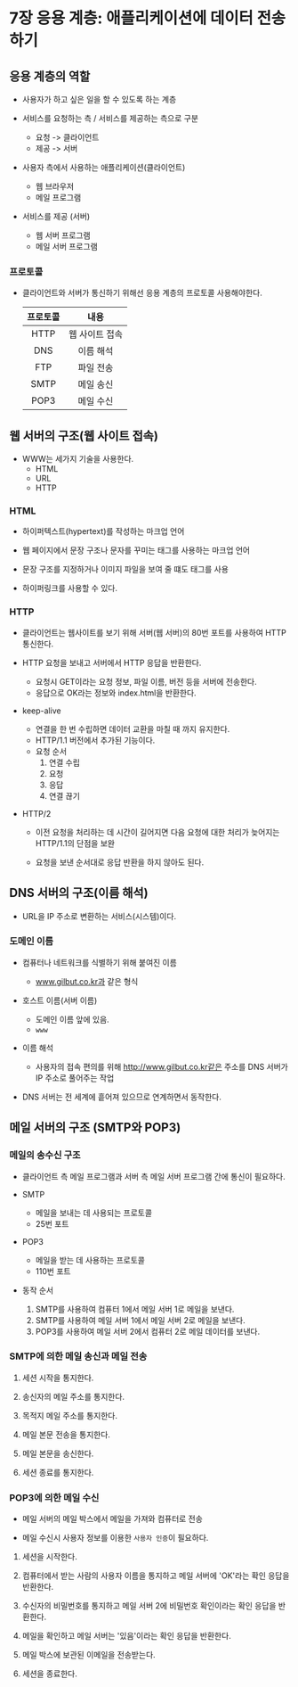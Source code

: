 # 7장 응용 계층: 애플리케이션에 데이터 전송하기

## 응용 계층의 역할

- 사용자가 하고 싶은 일을 할 수 있도록 하는 계층

- 서비스를 요청하는 측 / 서비스를 제공하는 측으로 구분

  - 요청 -> 클라이언트
  - 제공 -> 서버

- 사용자 측에서 사용하는 애플리케이션(클라이언트)

  - 웹 브라우저
  - 메일 프로그램

- 서비스를 제공 (서버)

  - 웹 서버 프로그램
  - 메일 서버 프로그램

### 프로토콜

- 클라이언트와 서버가 통신하기 위해선 응용 계층의 프로토콜 사용해야한다.

  | 프로토콜 |      내용      |
  | :------: | :------------: |
  |   HTTP   | 웹 사이트 접속 |
  |   DNS    |   이름 해석    |
  |   FTP    |   파일 전송    |
  |   SMTP   |   메일 송신    |
  |   POP3   |   메일 수신    |

## 웹 서버의 구조(웹 사이트 접속)

- WWW는 세가지 기술을 사용한다.
  - HTML
  - URL
  - HTTP

### HTML

- 하이퍼텍스트(hypertext)를 작성하는 마크업 언어

- 웹 페이지에서 문장 구조나 문자를 꾸미는 태그를 사용하는 마크업 언어

- 문장 구조를 지정하거나 이미지 파일을 보여 줄 떄도 태그를 사용

- 하이퍼링크를 사용할 수 있다.

### HTTP

- 클라이언트는 웹사이트를 보기 위해 서버(웹 서버)의 80번 포트를 사용하여 HTTP 통신한다.

- HTTP 요청을 보내고 서버에서 HTTP 응답을 반환한다.

  - 요청시 GET이라는 요청 정보, 파일 이름, 버전 등을 서버에 전송한다.
  - 응답으로 OK라는 정보와 index.html을 반환한다.

- keep-alive

  - 연결을 한 번 수립하면 데이터 교환을 마칠 때 까지 유지한다.
  - HTTP/1.1 버전에서 추가된 기능이다.
  - 요청 순서
    1. 연결 수립
    2. 요청
    3. 응답
    4. 연결 끊기

- HTTP/2

  - 이전 요청을 처리하는 데 시간이 길어지면 다음 요청에 대한 처리가 늦어지는 HTTP/1.1의 단점을 보완

  - 요청을 보낸 순서대로 응답 반환을 하지 않아도 된다.

## DNS 서버의 구조(이름 해석)

- URL을 IP 주소로 변환하는 서비스(시스템)이다.

### 도메인 이름

- 컴퓨터나 네트워크를 식별하기 위해 붙여진 이름

  - www.gilbut.co.kr과 같은 형식

- 호스트 이름(서버 이름)

  - 도메인 이름 앞에 있음.
  - `www`

- 이름 해석

  - 사용자의 접속 편의를 위해 http://www.gilbut.co.kr같은 주소를 DNS 서버가 IP 주소로 풀어주는 작업

- DNS 서버는 전 세계에 흩어져 있으므로 연계하면서 동작한다.

## 메일 서버의 구조 (SMTP와 POP3)

### 메일의 송수신 구조

- 클라이언트 측 메일 프로그램과 서버 측 메일 서버 프로그램 간에 통신이 필요하다.

- SMTP

  - 메일을 보내는 데 사용되는 프로토콜
  - 25번 포트

- POP3

  - 메일을 받는 데 사용하는 프로토콜
  - 110번 포트

- 동작 순서
  1. SMTP를 사용하여 컴퓨터 1에서 메일 서버 1로 메일을 보낸다.
  2. SMTP를 사용하여 메일 서버 1에서 메일 서버 2로 메일을 보낸다.
  3. POP3를 사용하여 메일 서버 2에서 컴퓨터 2로 메일 데이터를 보낸다.

### SMTP에 의한 메일 송신과 메일 전송

1. 세션 시작을 통지한다.

2. 송신자의 메일 주소를 통지한다.

3. 목적지 메일 주소를 통지한다.

4. 메일 본문 전송을 통지한다.

5. 메일 본문을 송신한다.

6. 세션 종료를 통지한다.

### POP3에 의한 메일 수신

- 메일 서버의 메일 박스에서 메일을 가져와 컴퓨터로 전송

- 메일 수신시 사용자 정보를 이용한 `사용자 인증`이 필요하다.

1. 세션을 시작한다.

2. 컴퓨터에서 받는 사람의 사용자 이름을 통지하고 메일 서버에 'OK'라는 확인 응답을 반환한다.

3. 수신자의 비밀번호를 통지하고 메일 서버 2에 비밀번호 확인이라는 확인 응답을 반환한다.

4. 메일을 확인하고 메일 서버는 '있음'이라는 확인 응답을 반환한다.

5. 메일 박스에 보관된 이메일을 전송받는다.

6. 세션을 종료한다.
